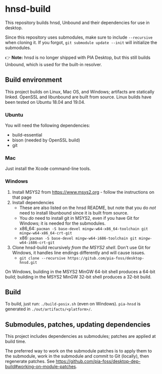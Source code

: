 # hnsd-build

This repository builds hnsd, Unbound and their dependencies for use in desktop.

Since this repository uses submodules, make sure to include `--recursive` when cloning it.  If you forgot, `git submodule update --init` will initialize the submodules.

>>>
:point_right: **Note:** hnsd is no longer shipped with PIA Desktop, but this still builds Unbound, which is used for the built-in resolver.
>>>

## Build environment

This project builds on Linux, Mac OS, and Windows; artifacts are statically linked.  OpenSSL and libunbound are built from source.  Linux builds have been tested on Ubuntu 18.04 and 19.04.

### Ubuntu

You will need the following dependencies:
* build-essential
* bison (needed by OpenSSL build)
* git

### Mac

Just install the Xcode command-line tools.

### Windows

1. Install MSYS2 from https://www.msys2.org - follow the instructions on that page
2. Install dependencies
   - These are also listed on the hnsd README, but note that you do _not_ need to install libunbound since it is built from source.
   - You _do_ need to install git in MSYS2, even if you have Git for Windows; it is needed for the submodules.
   - x86_64: `pacman -S base-devel mingw-w64-x86_64-toolchain git mingw-w64-x86_64-crt-git`
   - x86: `pacman -S base-devel mingw-w64-i686-toolchain git mingw-w64-i686-crt-git`
3. Clone hnsd-build recursively _from the MSYS2 shell_.  Don't use Git for Windows, it handles line endings differently and will cause issues.
   - `git clone --recursive https://gitub.com/pia-foss/desktop-hnsd.git`

On Windows, building in the MSYS2 MinGW 64-bit shell produces a 64-bit build; building in the MSYS2 MinGW 32-bit shell produces a 32-bit build.

## Build

To build, just run: `./build-posix.sh` (even on Windows).  `pia-hnsd` is generated in `./out/artifacts/<platform>/`.

## Submodules, patches, updating dependencies

This project includes dependencies as submodules; patches are applied at build time.

The preferred way to work on the submodule patches is to apply them to the submodule, work in the submodule and commit to Git (locally), then regenerate patches.  See https://github.com/pia-foss/desktop-dep-build#working-on-module-patches.
